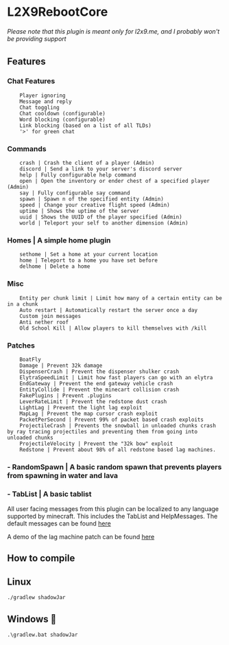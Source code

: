 # L2X9RebootCore
###### Please note that this plugin is meant only for l2x9.me, and I probably won't be providing support

## Features
###  Chat Features
```
    Player ignoring
    Message and reply
    Chat toggling
    Chat cooldown (configurable)
    Word blocking (configurable)
    Link blocking (based on a list of all TLDs)
    '>' for green chat
```
###  Commands
```
    crash | Crash the client of a player (Admin)
    discord | Send a link to your server's discord server
    help | Fully configurable help command
    open | Open the inventory or ender chest of a specified player (Admin)
    say | Fully configurable say command
    spawn | Spawn n of the specified entity (Admin)
    speed | Change your creative flight speed (Admin)
    uptime | Shows the uptime of the server
    uuid | Shows the UUID of the player specified (Admin)
    world | Teleport your self to another dimension (Admin)
```
###  Homes | A simple home plugin
```
    sethome | Set a home at your current location
    home | Teleport to a home you have set before
    delhome | Delete a home
```
###  Misc
```
    Entity per chunk limit | Limit how many of a certain entity can be in a chunk
    Auto restart | Automatically restart the server once a day
    Custom join messages
    Anti nether roof
    Old School Kill | Allow players to kill themselves with /kill
```
###  Patches
```
    BoatFly
    Damage | Prevent 32k damage
    DispenserCrash | Prevent the dispenser shulker crash
    ElytraSpeedLimit | Limit how fast players can go with an elytra
    EndGateway | Prevent the end gateway vehicle crash
    EntityCollide | Prevent the minecart collision crash
    FakePlugins | Prevent .plugins
    LeverRateLimit | Prevent the redstone dust crash
    LightLag | Prevent the light lag exploit
    MapLag | Prevent the map cursor crash exploit
    PacketPerSecond | Prevent 99% of packet based crash exploits
    ProjectileCrash | Prevents the snowball in unloaded chunks crash by ray tracing projectiles and preventing them from going into unloaded chunks
    ProjectileVelocity | Prevent the "32k bow" exploit
    Redstone | Prevent about 98% of all redstone based lag machines.
```
### - RandomSpawn | A basic random spawn that prevents players from spawning in water and lava
### - TabList | A basic tablist

All user facing messages from this plugin can be localized to any language supported by minecraft.
This includes the TabList and HelpMessages. The default messages can be found [here](https://github.com/254nm/L2X9RebootCore/blob/master/src/main/resources/localization/en_us.yml)

A demo of the lag machine patch can be found [here](https://youtu.be/7_H4m-GJtqs)


## How to compile

## Linux
```bash
./gradlew shadowJar
```
## Windows 🤮

```
.\gradlew.bat shadowJar
```
